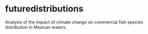 # futuredistributions
Analysis of the impact of climate change on commercial fish species distribution in Mexican waters.
